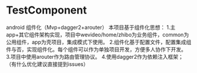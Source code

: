 # TestComponent
android 组件化（Mvp+dagger2+arouter）
本项目基于组件化思想：
   1.主app+其它组件架构实现，项目中wevideo/home/zhibo为业务组件，common为公用组件，app为壳项目，集成模式下使用。
   2.组件化基于配置文件，配置集成组件与否，实现组件化。每个组件可以作为单独项目开发，方便多人协作下开发。
   3.项目中使用arouter作为路由管理协议。
   4.使用dagger2作为依赖注入框架；
   （有什么优化建议直接提到issues）
    
